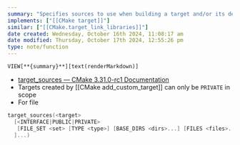 ```yaml
---
summary: "Specifies sources to use when building a target and/or its dependents. The target needs to have been created before this. Scope is designated with: `PRIVATE`, `PUBLIC`, or  `INTERFACE`."
implements: ["[[CMake target]]"]
similar: ["[[CMake.target_link_libraries]]"]
date created: Wednesday, October 16th 2024, 11:08:17 am
date modified: Thursday, October 17th 2024, 12:55:26 pm
type: note/function
---
```

`VIEW[**{summary}**][text(renderMarkdown)]`

- [target\_sources — CMake 3.31.0-rc1 Documentation](https://cmake.org/cmake/help/latest/command/target_sources.html)
- Targets created by [[CMake add_custom_target]] can only be `PRIVATE` in scope
- For file


```cpp
target_sources(<target>
  [<INTERFACE|PUBLIC|PRIVATE>
   [FILE_SET <set> [TYPE <type>] [BASE_DIRS <dirs>...] [FILES <files>...]]...
  ]...)
```